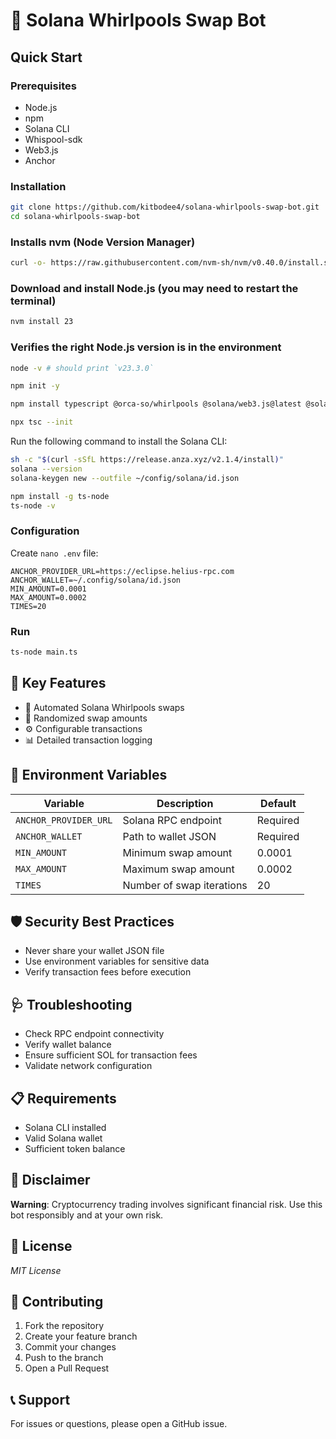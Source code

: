 

# 🚀 Solana Whirlpools Swap Bot

## Quick Start

### Prerequisites
- Node.js
- npm
- Solana CLI
- Whispool-sdk
- Web3.js
- Anchor

### Installation
```bash
git clone https://github.com/kitbodee4/solana-whirlpools-swap-bot.git
cd solana-whirlpools-swap-bot
```
### Installs nvm (Node Version Manager)
```bash
curl -o- https://raw.githubusercontent.com/nvm-sh/nvm/v0.40.0/install.sh | bash
```
### Download and install Node.js (you may need to restart the terminal)
```bash
nvm install 23
```
### Verifies the right Node.js version is in the environment
```bash
node -v # should print `v23.3.0`
```
```bash
npm init -y
```
```bash
npm install typescript @orca-so/whirlpools @solana/web3.js@latest @solana/spl-token @orca-so/whirlpools-sdk  @orca-so/common-sdk   bs58 decimal.js @coral-xyz/anchor@0.29.0 dotenv --legacy-peer-deps
```
```bash
npx tsc --init
```
Run the following command to install the Solana CLI:
```bash
sh -c "$(curl -sSfL https://release.anza.xyz/v2.1.4/install)"
solana --version
solana-keygen new --outfile ~/config/solana/id.json
```
```bash
npm install -g ts-node
ts-node -v
```
### Configuration
Create `nano .env` file:
```env
ANCHOR_PROVIDER_URL=https://eclipse.helius-rpc.com
ANCHOR_WALLET=~/.config/solana/id.json
MIN_AMOUNT=0.0001
MAX_AMOUNT=0.0002
TIMES=20
```

### Run
```bash
ts-node main.ts
```

## 🌟 Key Features
- 🔁 Automated Solana Whirlpools swaps
- 🎲 Randomized swap amounts
- ⚙️ Configurable transactions
- 📊 Detailed transaction logging

## 🔧 Environment Variables

| Variable | Description | Default |
|----------|-------------|---------|
| `ANCHOR_PROVIDER_URL` | Solana RPC endpoint | Required |
| `ANCHOR_WALLET` | Path to wallet JSON | Required |
| `MIN_AMOUNT` | Minimum swap amount | 0.0001 |
| `MAX_AMOUNT` | Maximum swap amount | 0.0002 |
| `TIMES` | Number of swap iterations | 20 |

## 🛡️ Security Best Practices
- Never share your wallet JSON file
- Use environment variables for sensitive data
- Verify transaction fees before execution

## 🩺 Troubleshooting
- Check RPC endpoint connectivity
- Verify wallet balance
- Ensure sufficient SOL for transaction fees
- Validate network configuration

## 📋 Requirements
- Solana CLI installed
- Valid Solana wallet
- Sufficient token balance

## 🚨 Disclaimer
**Warning**: Cryptocurrency trading involves significant financial risk. Use this bot responsibly and at your own risk.

## 📜 License
*MIT License*

## 🤝 Contributing
1. Fork the repository
2. Create your feature branch
3. Commit your changes
4. Push to the branch
5. Open a Pull Request

## 📞 Support
For issues or questions, please open a GitHub issue.
